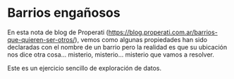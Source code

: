 # Barrios engañosos
En esta nota de blog de Properati (https://blog.properati.com.ar/barrios-que-quieren-ser-otros/), vemos como algunas propiedades han sido declaradas con el nombre de un barrio pero la realidad es que su ubicación nos dice otra cosa... misterio, misterio... misterio que vamos a resolver.

Este es un ejercicio sencillo de exploración de datos.
